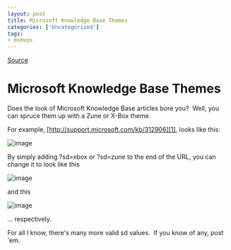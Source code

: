 ```yaml
---
layout: post
title: Microsoft Knowledge Base Themes
categories: ['Uncategorized']
tags:
- msmvps
---
```

[Source](http://blogs.msmvps.com/peterritchie/2008/08/07/microsoft-knowledge-base-themes/ "Permalink to Microsoft Knowledge Base Themes")

# Microsoft Knowledge Base Themes

Does the look of Microsoft Knowledge Base articles bore you?  Well, you can spruce them up with a Zune or X-Box theme.

For example, [http://support.microsoft.com/kb/312906][1], looks like this:

![image][2] 

By simply adding ?sd=xbox or ?sd=zune to the end of the URL, you can change it to look like this

![image][3] 

and this

![image][4]

… respectively.

For all I know, there's many more valid sd values.  If you know of any, post 'em. 

[1]: http://support.microsoft.com/kb/312906?sd=xbox "http://support.microsoft.com/kb/312906?sd=xbox"
[2]: http://msmvps.com/cfs-file.ashx/__key/CommunityServer.Blogs.Components.WeblogFiles/peterritchie.MicrosoftKnowledgeBaseThemes_5F00_D72C/image_5F00_thumb.png "image"
[3]: http://msmvps.com/cfs-file.ashx/__key/CommunityServer.Blogs.Components.WeblogFiles/peterritchie.MicrosoftKnowledgeBaseThemes_5F00_D72C/image_5F00_7.png "image"
[4]: http://msmvps.com/cfs-file.ashx/__key/CommunityServer.Blogs.Components.WeblogFiles/peterritchie.MicrosoftKnowledgeBaseThemes_5F00_D72C/image_5F00_8.png "image"

